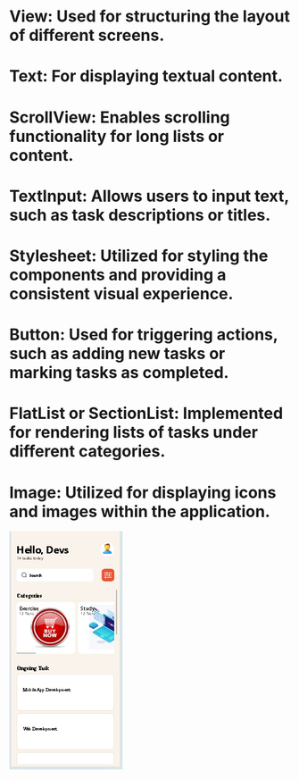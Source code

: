 # View: Used for structuring the layout of different screens.
# Text: For displaying textual content.
# ScrollView: Enables scrolling functionality for long lists or content.
# TextInput: Allows users to input text, such as task descriptions or titles.
# Stylesheet: Utilized for styling the components and providing a consistent visual experience.
# Button: Used for triggering actions, such as adding new tasks or marking tasks as completed.
# FlatList or SectionList: Implemented for rendering lists of tasks under different categories.
# Image: Utilized for displaying icons and images within the application.
![screenshot](screenshot.jpg)

